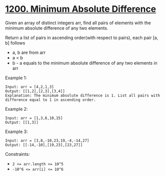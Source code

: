 # [1200. Minimum Absolute Difference](https://leetcode.com/problems/minimum-absolute-difference/)

Given an array of distinct integers arr, find all pairs of elements with the minimum absolute difference of any two elements.

Return a list of pairs in ascending order(with respect to pairs), each pair [a, b] follows

- a, b are from arr
- a < b
- b - a equals to the minimum absolute difference of any two elements in arr

Example 1:

```text
Input: arr = [4,2,1,3]
Output: [[1,2],[2,3],[3,4]]
Explanation: The minimum absolute difference is 1. List all pairs with difference equal to 1 in ascending order.
```

Example 2:

```text
Input: arr = [1,3,6,10,15]
Output: [[1,3]]
```

Example 3:

```text
Input: arr = [3,8,-10,23,19,-4,-14,27]
Output: [[-14,-10],[19,23],[23,27]]
```

Constraints:

- `2 <= arr.length <= 10^5`
- `-10^6 <= arr[i] <= 10^6`
